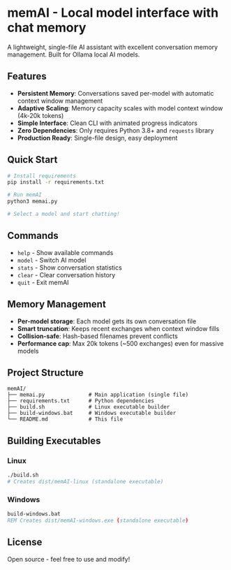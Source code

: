 # memAI - Local model interface with chat memory

A lightweight, single-file AI assistant with excellent conversation memory management. Built for Ollama local AI models.

## Features

- **Persistent Memory**: Conversations saved per-model with automatic context window management
- **Adaptive Scaling**: Memory capacity scales with model context window (4k-20k tokens)
- **Simple Interface**: Clean CLI with animated progress indicators
- **Zero Dependencies**: Only requires Python 3.8+ and `requests` library
- **Production Ready**: Single-file design, easy deployment

## Quick Start

```bash
# Install requirements
pip install -r requirements.txt

# Run memAI
python3 memai.py

# Select a model and start chatting!
```

## Commands

- `help` - Show available commands
- `model` - Switch AI model
- `stats` - Show conversation statistics
- `clear` - Clear conversation history
- `quit` - Exit memAI

## Memory Management

- **Per-model storage**: Each model gets its own conversation file
- **Smart truncation**: Keeps recent exchanges when context window fills
- **Collision-safe**: Hash-based filenames prevent conflicts
- **Performance cap**: Max 20k tokens (~500 exchanges) even for massive models

## Project Structure

```
memAI/
├── memai.py              # Main application (single file)
├── requirements.txt      # Python dependencies  
├── build.sh              # Linux executable builder
├── build-windows.bat     # Windows executable builder
└── README.md             # This file
```

## Building Executables

### Linux
```bash
./build.sh
# Creates dist/memAI-linux (standalone executable)
```

### Windows
```cmd
build-windows.bat
REM Creates dist/memAI-windows.exe (standalone executable)
```

## License

Open source - feel free to use and modify!
